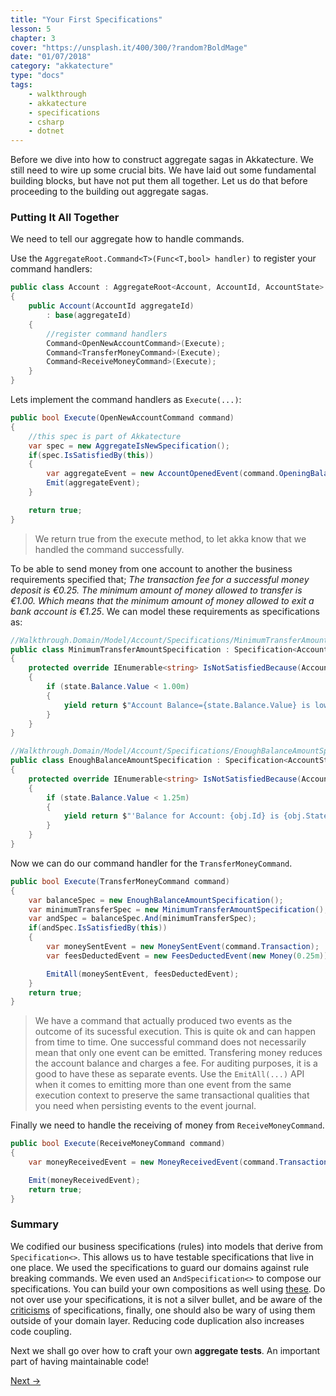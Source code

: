 ```yaml
---
title: "Your First Specifications"
lesson: 5
chapter: 3
cover: "https://unsplash.it/400/300/?random?BoldMage"
date: "01/07/2018"
category: "akkatecture"
type: "docs"
tags:
    - walkthrough
    - akkatecture
    - specifications
    - csharp
    - dotnet
---
```

Before we dive into how to construct aggregate sagas in Akkatecture. We still need to wire up some crucial bits. We have laid out some fundamental building blocks, but have not put them all together. Let us do that before proceeding to the building out aggregate sagas.

### Putting It All Together

We need to tell our aggregate how to handle commands.

Use the `AggregateRoot.Command<T>(Func<T,bool> handler)` to register your command handlers:

```csharp
public class Account : AggregateRoot<Account, AccountId, AccountState>
{
    public Account(AccountId aggregateId)
        : base(aggregateId)
    {
        //register command handlers
        Command<OpenNewAccountCommand>(Execute);
        Command<TransferMoneyCommand>(Execute);
        Command<ReceiveMoneyCommand>(Execute);
    }
}
```

Lets implement the command handlers as `Execute(...)`:
```csharp
public bool Execute(OpenNewAccountCommand command)
{
    //this spec is part of Akkatecture
    var spec = new AggregateIsNewSpecification();
    if(spec.IsSatisfiedBy(this))
    {
        var aggregateEvent = new AccountOpenedEvent(command.OpeningBalance)
        Emit(aggregateEvent);
    }

    return true;
}
```

> We return true from the execute method, to let akka know that we handled the command successfully.

To be able to send money from one account to another the business requirements specified that; *The transaction fee for a successful money deposit is €0.25. The minimum amount of money allowed to transfer is €1.00. Which means that the minimum amount of money allowed to exit a bank account is €1.25*.
We can model these requirements as specifications as:

```csharp
//Walkthrough.Domain/Model/Account/Specifications/MinimumTransferAmountSpecification.cs
public class MinimumTransferAmountSpecification : Specification<AccountState>
{
    protected override IEnumerable<string> IsNotSatisfiedBecause(AccountState state)
    {
        if (state.Balance.Value < 1.00m)
        {
            yield return $"Account Balance={state.Balance.Value} is lower than 1.00";
        }
    }
}

//Walkthrough.Domain/Model/Account/Specifications/EnoughBalanceAmountSpecification.cs
public class EnoughBalanceAmountSpecification : Specification<AccountState>
{
    protected override IEnumerable<string> IsNotSatisfiedBecause(AccountState state)
    {
        if (state.Balance.Value < 1.25m)
        {
            yield return $"'Balance for Account: {obj.Id} is {obj.State.Balance.Value}' is lower than 1.25";
        }
    }
}
```

Now we can do our command handler for the `TransferMoneyCommand`.
```csharp
public bool Execute(TransferMoneyCommand command)
{
    var balanceSpec = new EnoughBalanceAmountSpecification();
    var minimumTransferSpec = new MinimumTransferAmountSpecification();
    var andSpec = balanceSpec.And(minimumTransferSpec);
    if(andSpec.IsSatisfiedBy(this))
    {
        var moneySentEvent = new MoneySentEvent(command.Transaction);
        var feesDeductedEvent = new FeesDeductedEvent(new Money(0.25m));

        EmitAll(moneySentEvent, feesDeductedEvent);
    }
    return true;
}
```

> We have a command that actually produced two events as the outcome of its sucessful execution. This is quite ok and can happen from time to time. One successful command does not necessarily mean that only one event can be emitted. Transfering money reduces the account balance and charges a fee. For auditing purposes, it is a good to have these as separate events. Use the `EmitAll(...)` API when it comes to emitting more than one event from the same execution context to preserve the same transactional qualities that you need when persisting events to the event journal.

Finally we need to handle the receiving of money from `ReceiveMoneyCommand`.

```csharp
public bool Execute(ReceiveMoneyCommand command)
{
    var moneyReceivedEvent = new MoneyReceivedEvent(command.Transaction);

    Emit(moneyReceivedEvent);
    return true;
}
```

### Summary

We codified our business specifications (rules) into models that derive from `Specification<>`. This allows us to have testable specifications that live in one place. We used the specifications to guard our domains against rule breaking commands. We even used an `AndSpecification<>` to compose our specifications. You can build your own compositions as well using [these](https://github.com/Lutando/Akkatecture/tree/master/src/Akkatecture/Specifications/Provided). Do not over use your specifications, it is not a silver bullet, and be aware of the [criticisms](https://en.wikipedia.org/wiki/Specification_pattern#Criticisms) of specifications, finally, one should also be wary of using them outside of your domain layer. Reducing code duplication also increases code coupling.

Next we shall go over how to craft your own **aggregate tests**. An important part of having maintainable code!

[Next →](/docs/your-first-aggregate-test)
